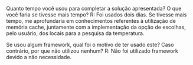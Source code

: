 Quanto tempo você usou para completar a solução apresentada? O que você faria se tivesse mais tempo?
R: Foi usados dois dias. Se tivesse mais tempo, me aprofundaria em conhecimentos referentes à utilização de memória cache, juntamente
com a implementação da opção de escolhas, pelo usuário, dos locais para a pesquisa da temperatura.

Se usou algum framework, qual foi o motivo de ter usado este? Caso contrário, por que não utilizou nenhum?
R: Não foi utilizado framework devido a não necessidade.
